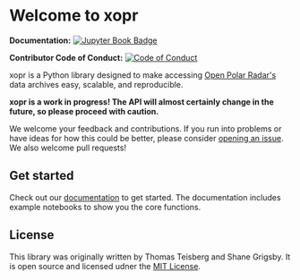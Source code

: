 # Welcome to xopr

**Documentation:** [![Jupyter Book Badge](https://jupyterbook.org/badge.svg)](https://www.thomasteisberg.com/xopr/)

**Contributor Code of Conduct:** [![Code of Conduct](https://img.shields.io/badge/Contributor%20Covenant-v2.0%20adopted-ff69b4.svg)](CODE_OF_CONDUCT.md)

xopr is a Python library designed to make accessing [Open Polar Radar's](https://ops.cresis.ku.edu/) data archives easy, scalable, and reproducible.

**xopr is a work in progress! The API will almost certainly change in the future, so please proceed with caution.**

We welcome your feedback and contributions. If you run into problems or have ideas for how this could be better, please consider [opening an issue](https://github.com/thomasteisberg/xopr/issues/new/choose). We also welcome pull requests!

## Get started

Check out our [documentation](https://www.thomasteisberg.com/xopr/) to get started. The documentation includes example notebooks to show you the core functions.

## License

This library was originally written by Thomas Teisberg and Shane Grigsby. It is open source and licensed udner the [MIT License](./LICENSE).
